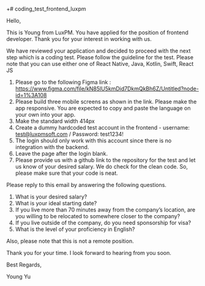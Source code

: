 +# coding_test_frontend_luxpm

Hello,

This is Young from LuxPM. You have applied for the position of frontend developer. Thank you for your interest in working with us.

We have reviewed your application and decided to proceed with the next step which is a coding test. Please follow the guideline for the test. 
Please note that you can use either one of React Native, Java, Kotlin, Swift, React JS

1. Please go to the following Figma link : https://www.figma.com/file/kN85lU5kmDid7DkmQkBh6Z/Untitled?node-id=1%3A108
2. Please build three mobile screens as shown in the link. Please make the app responsive. You are expected to copy and paste the language on your own into your app.
3. Make the standard width 414px
4. Create a dummy hardcoded test account in the frontend - username: test@luxpmsoft.com / Password: test1234!
5. The login should only work with this account since there is no integration with the backend.
6. Leave the page after the login blank.
7. Please provide us with a github link to the repository for the test and let us know of your desired salary. 
We do check for the clean code. So, please make sure that your code is neat.


Please reply to this email by answering the following questions.
1. What is your desired salary?
2. What is your ideal starting date?
3. If you live more than 70 minutes away from the company’s location, are you willing to be relocated to somewhere closer to the company?
4. If you live outside of the company, do you need sponsorship for visa?
5. What is the level of your proficiency in English?

Also, please note that this is not a remote position.

Thank you for your time. I look forward to hearing from you soon.

Best Regards,

Young Yu